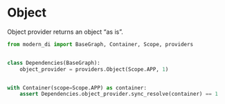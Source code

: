 # Object

Object provider returns an object “as is”.

```python
from modern_di import BaseGraph, Container, Scope, providers


class Dependencies(BaseGraph):
    object_provider = providers.Object(Scope.APP, 1)


with Container(scope=Scope.APP) as container:
    assert Dependencies.object_provider.sync_resolve(container) == 1
```
